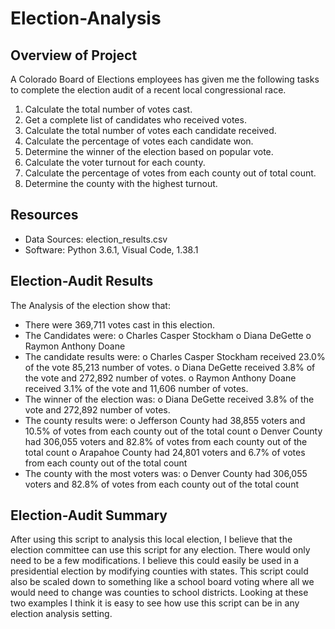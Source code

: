 # Election-Analysis

## Overview of Project
 A Colorado Board of Elections employees has given me the following tasks to complete the election audit of a recent local congressional race.

1.	Calculate the total number of votes cast.
2.	Get a complete list of candidates who received votes.
3.	Calculate the total number of votes each candidate received.
4.	Calculate the percentage of votes each candidate won.
5.	Determine the winner of the election based on popular vote.
6.	Calculate the voter turnout for each county.
7.	Calculate the percentage of votes from each county out of total count.
8.	Determine the county with the highest turnout.

## Resources
-	Data Sources: election_results.csv
-	Software: Python 3.6.1, Visual Code, 1.38.1

## Election-Audit Results
The Analysis of the election show that:
-	There were 369,711 votes cast in this election.
-	The Candidates were:
o	Charles Casper Stockham
o	Diana DeGette
o	Raymon Anthony Doane
-	The candidate results were:
o	Charles Casper Stockham received 23.0% of the vote 85,213 number of votes.
o	Diana DeGette received 3.8% of the vote and 272,892 number of votes.
o	Raymon Anthony Doane received 3.1% of the vote and 11,606 number of votes.
-	The winner of the election was:
o	Diana DeGette received 3.8% of the vote and 272,892 number of votes.
-	The county results were:
o	Jefferson County had 38,855 voters and 10.5% of votes from each county out of the total count
o	Denver County had 306,055 voters and 82.8% of votes from each county out of the total count
o	Arapahoe County had 24,801 voters and 6.7% of votes from each county out of the total count
-	The county with the most voters was:
o	Denver County had 306,055 voters and 82.8% of votes from each county out of the total count


## Election-Audit Summary

After using this script to analysis this local election, I believe that the election committee can use this script for any election. There would only need to be a few modifications. I believe this could easily be used in a presidential election by modifying counties with states. This script could also be scaled down to something like a school board voting where all we would need to change was counties to school districts. Looking at these two examples I think it is easy to see how use this script can be in any election analysis setting.





